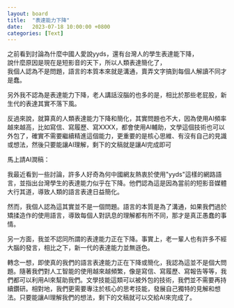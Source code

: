```yaml
---
layout: board
title:  "表達能力下降"
date:   2023-07-18 10:00:00 +0800
categories: [Text]
---
```


之前看到討論為什麼中國人愛說yyds，還有台灣人的學生表達能下降，  
說什麼原因是現在是短影音的天下，所以人類表達簡化了，  
我個人認為不是問題，語言的本質本來就是溝通，賣弄文字搞到每個人解讀不同才是蠢。  

另外我不認為是表達能力下降，老人講話沒腦的也多的是，相比於那些老屁股，新生代的表達其實不落下風。

反過來說，就算真的人類表達能力下降和簡化，其實問題也不大，因為使用AI頻率越來越高，比如寫信、寫履歷、寫XXXX，都會使用AI輔助，文學這個技術也可以外包了，確實不需要繼續精進這個能力，更重要的是核心思維、有沒有自己的見識或想法，然後只要能讓AI理解，剩下的文稿就是讓AI完成即可  

馬上請AI潤稿：

我最近看到一些討論，許多人好奇為何中國網友熱衷於使用"yyds"這樣的網路語言，並指出台灣學生的表達能力似乎在下降。他們認為這是因為當前的短影音媒體大行其道，導致人類的語言表達日益簡化。

然而，我個人認為這其實並不是一個問題。語言的本質是為了溝通，如果我們過於矯揉造作的使用語言，導致每個人對訊息的理解都有所不同，那才是真正愚蠢的事情。

另一方面，我並不認同所謂的表達能力正在下降。事實上，老一輩人也有許多不經大腦的發言，相比之下，新一代的表達能力並無遜色。

轉念一想，即使真的我們的語言表達能力正在下降或簡化，我認為這並不是個大問題。隨著我們對人工智能的使用越來越頻繁，像是寫信、寫履歷、寫報告等等，我們都可以利用AI來幫助我們。文學技能這類可以被外包的技術，我們並不需要再持續鑽研。相對地，我們更需要專注於核心的思考技能，發展自己獨特的見解和想法。只要能讓AI理解我們的想法，剩下的文稿就可以交給AI來完成了。